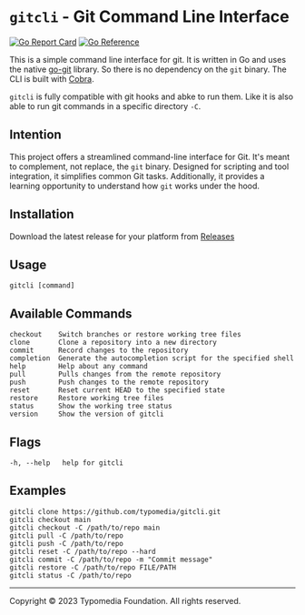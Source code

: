 # `gitcli` - Git Command Line Interface

[![Go Report Card](https://goreportcard.com/badge/github.com/typomedia/gitcli)](https://goreportcard.com/report/github.com/typomedia/gitcli)
[![Go Reference](https://pkg.go.dev/badge/github.com/typomedia/gitcli.svg)](https://pkg.go.dev/github.com/typomedia/gitcli)

This is a simple command line interface for git. It is written in Go and uses the native [go-git](https://github.com/go-git/go-git) library. So there is no dependency on the `git` binary. The CLI is built with [Cobra](https://github.com/spf13/cobra-cli).

`gitcli` is fully compatible with git hooks and abke to run them. Like it is also able to run git commands in a specific directory `-C`.

## Intention

This project offers a streamlined command-line interface for Git. It's meant to complement, not replace, the `git` binary. Designed for scripting and tool integration, it simplifies common Git tasks. Additionally, it provides a learning opportunity to understand how `git` works under the hood.

## Installation

Download the latest release for your platform from [Releases](https://github.com/typomedia/gitti/releases/latest)

## Usage

    gitcli [command]

## Available Commands

    checkout    Switch branches or restore working tree files
    clone       Clone a repository into a new directory
    commit      Record changes to the repository
    completion  Generate the autocompletion script for the specified shell
    help        Help about any command
    pull        Pulls changes from the remote repository
    push        Push changes to the remote repository
    reset       Reset current HEAD to the specified state
    restore     Restore working tree files
    status      Show the working tree status
    version     Show the version of gitcli

## Flags

    -h, --help   help for gitcli

## Examples

    gitcli clone https://github.com/typomedia/gitcli.git
    gitcli checkout main
    gitcli checkout -C /path/to/repo main
    gitcli pull -C /path/to/repo
    gitcli push -C /path/to/repo
    gitcli reset -C /path/to/repo --hard
    gitcli commit -C /path/to/repo -m "Commit message"
    gitcli restore -C /path/to/repo FILE/PATH
    gitcli status -C /path/to/repo

---
Copyright © 2023 Typomedia Foundation. All rights reserved.